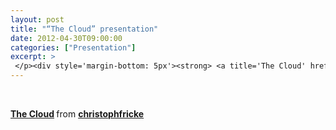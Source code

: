 ```yaml
---
layout: post
title: "“The Cloud” presentation"
date: 2012-04-30T09:00:00
categories: ["Presentation"]
excerpt: >
 </p><div style='margin-bottom: 5px'><strong> <a title='The Cloud' href='https://www.slideshare.net/christophfricke/the-cloud-12720846' target='_blank'>The Cloud</a> </strong> from <strong><a href='http://www.slideshare.net/christophfricke' target='_blank'>christophfricke</a></strong></div>
---
```

<p> </p>
<div style="margin-bottom: 5px"><strong> <a title="The Cloud" href="https://www.slideshare.net/christophfricke/the-cloud-12720846" target="_blank">The Cloud</a> </strong> from <strong><a href="http://www.slideshare.net/christophfricke" target="_blank">christophfricke</a></strong></div>

